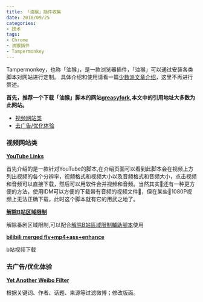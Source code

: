 ```yaml
---
title: 「油猴」插件收集
date: 2018/09/25
categories: 
- 技术
tags: 
- Chrome 
- 油猴插件 
- Tampermonkey 
---
```


<!--more-->

Tampermonkey，也称「油猴」，是一款浏览器插件，「油猴」可以通过安装各类脚本对网站进行定制。
具体介绍和使用请看一篇[少数派文章介绍](https://sspai.com/post/40485)，这里不再进行赘述。

**首先，推荐一个下载「油猴」脚本的网站[greasyfork](https://greasyfork.org),本文中的引用地址大多数为此网站。**

*   [视频网站类](#视频网站类)
*   [去广告/优化体验](#去广告/优化体验)

### 视频网站类 ### 

**[YouTube Links](https://greasyfork.org/zh-CN/scripts/5566-youtube-links)**

首先介绍的是一款针对YouTube的脚本,在介绍页面可以看到此脚本会在视频上方列出视频的各个分辨率，视频格式和视频大小以及音频格式和音频大小，点击视频和音频可以直接下载，然后可以用软件合并视频和音频。当然其实还有一种更方便的方法，使用IDM可以方便的下载带有音频的视频文件，但在某些1080P视频上无法正确下载，此时这个脚本就有它的用武之地了。

**[解除B站区域限制](https://greasyfork.org/zh-CN/scripts/25718-%E8%A7%A3%E9%99%A4b%E7%AB%99%E5%8C%BA%E5%9F%9F%E9%99%90%E5%88%B6)**

解除番剧区域限制,可以配合[解除B站區域限制輔助腳本](https://greasyfork.org/zh-CN/scripts/28907-%E8%A7%A3%E9%99%A4b%E7%AB%99%E5%8D%80%E5%9F%9F%E9%99%90%E5%88%B6%E8%BC%94%E5%8A%A9%E8%85%B3%E6%9C%AC-%E5%8E%9F%E5%90%8D%E7%A8%B1-%E8%87%AA%E5%AE%9A%E7%BE%A9%E6%9C%8D%E5%8B%99%E5%99%A8)使用

**[bilibili merged flv+mp4+ass+enhance
](https://greasyfork.org/zh-CN/scripts/27819-bilibili-merged-flv-mp4-ass-enhance)** 

b站视频下载

### 去广告/优化体验 ####

**[Yet Another Weibo Filter](https://greasyfork.org/zh-CN/scripts/3249-yet-another-weibo-filter)**

根据关键词、作者、话题、来源等过滤微博；修改版面。

